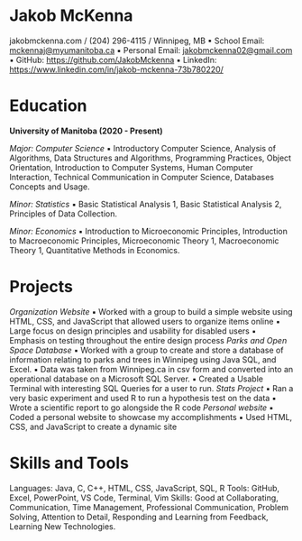 # Jakob McKenna

jakobmckenna.com / (204) 296-4115 / Winnipeg, MB
▪ School Email: mckennaj@myumanitoba.ca
▪ Personal Email: jakobmckenna02@gmail.com
▪ GitHub: https://github.com/JakobMckenna
▪ LinkedIn: https://www.linkedin.com/in/jakob-mckenna-73b780220/

# Education

**University of Manitoba (2020 - Present)**

_Major: Computer Science_
▪ Introductory Computer Science, Analysis of Algorithms, Data Structures and Algorithms,
Programming Practices, Object Orientation, Introduction to Computer Systems, Human
Computer Interaction, Technical Communication in Computer Science, Databases Concepts
and Usage.

_Minor: Statistics_
▪ Basic Statistical Analysis 1, Basic Statistical Analysis 2, Principles of Data Collection.

_Minor: Economics_
▪ Introduction to Microeconomic Principles, Introduction to Macroeconomic Principles,
Microeconomic Theory 1, Macroeconomic Theory 1, Quantitative Methods in Economics.

# Projects

_Organization Website_
▪ Worked with a group to build a simple website using HTML, CSS, and JavaScript that
allowed users to organize items online
▪ Large focus on design principles and usability for disabled users
▪ Emphasis on testing throughout the entire design process
_Parks and Open Space Database_
▪ Worked with a group to create and store a database of information relating to parks and trees
in Winnipeg using Java SQL, and Excel.
▪ Data was taken from Winnipeg.ca in csv form and converted into an operational database on
a Microsoft SQL Server.
▪ Created a Usable Terminal with interesting SQL Queries for a user to run.
_Stats Project_
▪ Ran a very basic experiment and used R to run a hypothesis test on the data
▪ Wrote a scientific report to go alongside the R code
_Personal website_
▪ Coded a personal website to showcase my accomplishments
▪ Used HTML, CSS, and JavaScript to create a dynamic site

# Skills and Tools

Languages: Java, C, C++, HTML, CSS, JavaScript, SQL, R
Tools: GitHub, Excel, PowerPoint, VS Code, Terminal, Vim
Skills: Good at Collaborating, Communication, Time Management, Professional Communication,
Problem Solving, Attention to Detail, Responding and Learning from Feedback, Learning New
Technologies.
